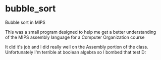 # bubble_sort
Bubble sort in MIPS

This was a small program designed to help me get a better understanding 
of the MIPS assembly language for a Computer Organization course

It did it's job and I did really well on the Assembly portion of the class. 
Unfortunately I'm terrible at boolean algebra so I bombed that test D:
